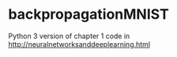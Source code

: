 # backpropagationMNIST
Python 3 version of chapter 1 code in http://neuralnetworksanddeeplearning.html
